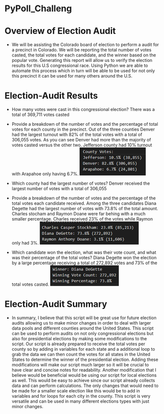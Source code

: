# PyPoll_Challeng

# Overview of Election Audit
- We will be assisting the Colorado board of election to perform a audit for a precinct in Colorado. We will be reporting the total number of votes casted, the total votes for each candidate, and the winner based on the popular vote. Generating this report will allow us to verify the election results for this U.S congressional race. Using Python we are able to automate this process which in turn will be able to be used for not only this precinct it can be used for many others around the U.S. 

# Election-Audit Results

* How many votes were cast in this congressional election?
  There was a total of 369,711 votes casted 

* Provide a breakdown of the number of votes and the percentage of total votes for each county in the precinct.
 Out of the three counties Denver had the largest turnout with 82% of the total votes with a total of 306,055 votes. As you can see Denver had more than the majority of votes    casted versus the other two. Jefferson county had 10% turnout with Arapahoe only having 6.7%. 
![](Resources/County_votes.PNG)

* Which county had the largest number of votes?
 Denver received the largest number of votes with a total of 306,055

* Provide a breakdown of the number of votes and the percentage of the total votes each candidate received.
  Among the three candidates Diana Degette had the largest number of votes with 73.8% of the total amount. Charles stocham and Raymon Doane were far behing with a much smaller percentage. Charles received 23% of the votes while Raymon only had 3%. 
![](Resources/Candidate_votes.PNG)

* Which candidate won the election, what was their vote count, and what was their percentage of the total votes?
 Diana Degette won the election by a large percentage receiving a total of 272,892 votes and 73% of the total votes casted. 
![](Resources/Winner.PNG)

# Election-Audit Summary
- In summary, I believe that this script will be great use for future election audits allowing us to make minor changes in order to deal with larger data pools and different counties around the United States. This script can be used to perform audits on not only congressional elections but also for presidential elections by making some modifications to the script. Our script is already prepared to receive the total votes per county so by adding in variables for each state and a additional loop to grab the data we can then count the votes for all states in the United States to determine the winner of the presidential election. Adding these modifications will make our script much larger so it will be crucial to have clear and concise notes for readability. Another modification that I believe would be beneficial would be using our script for local elections as well. This would be easy to achieve since our script already collects data and can perform calculations. The only changes that would need to be made for a smaller scale election like this would be to add in variables and for loops for each city in the county. This script is very versatile and can be used in many different elections types with just minor changes. 
